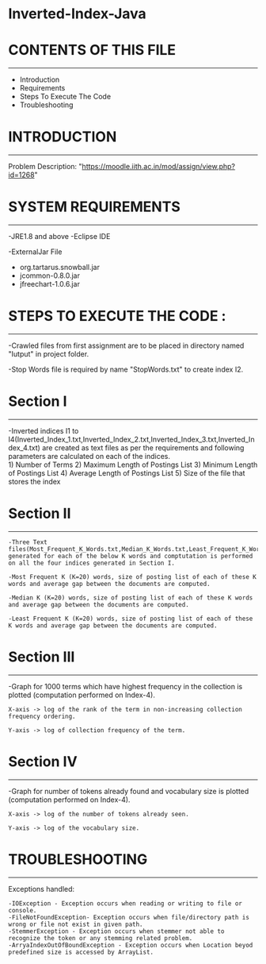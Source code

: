 # Inverted-Index-Java
# CONTENTS OF THIS FILE
---------------------
   
 * Introduction
 * Requirements
 * Steps To Execute The Code
 * Troubleshooting

# INTRODUCTION
------------

Problem Description: "https://moodle.iith.ac.in/mod/assign/view.php?id=1268"

# SYSTEM REQUIREMENTS
--------------------

-JRE1.8 and above
-Eclipse IDE 

-ExternalJar File
 * org.tartarus.snowball.jar 
 * jcommon-0.8.0.jar
 * jfreechart-1.0.6.jar
 
# STEPS TO EXECUTE THE CODE :
--------------------------

-Crawled files from first assignment are to be placed in directory named "Iutput" in project folder. 

-Stop Words file is required by name "StopWords.txt" to create index I2.

# Section I
---------- 

-Inverted indices I1 to I4(Inverted_Index_1.txt,Inverted_Index_2.txt,Inverted_Index_3.txt,Inverted_Index_4.txt) are created as text files as per the requirements and following parameters are calculated on each of the indices.  
	1) Number of Terms
 	2) Maximum Length of Postings List
	3) Minimum Length of Postings List
	4) Average Length of Postings List
	5) Size of the file that stores the index

# Section II
-----------

	-Three Text files(Most_Frequent_K_Words.txt,Median_K_Words.txt,Least_Frequent_K_Words.txt) generated for each of the below K words and comptutation is performed on all the four indices generated in Section I.  

	-Most Frequent K (K=20) words, size of posting list of each of these K words and average gap between the documents are computed. 

	-Median K (K=20) words, size of posting list of each of these K words and average gap between the documents are computed. 

	-Least Frequent K (K=20) words, size of posting list of each of these K words and average gap between the documents are computed. 

# Section III
-----------

-Graph for 1000 terms which have highest frequency in the collection is plotted (computation performed on Index-4). 
	
	X-axis -> log of the rank of the term in non-increasing collection frequency ordering.  
	
	Y-axis -> log of collection frequency of the term.

# Section IV
-----------

-Graph for number of tokens already found and vocabulary size is plotted (computation performed on Index-4). 
	
	X-axis -> log of the number of tokens already seen.  
	
	Y-axis -> log of the vocabulary size.


 
# TROUBLESHOOTING
---------------

Exceptions handled:

	-IOException - Exception occurs when reading or writing to file or console. 
	-FileNotFoundException- Exception occurs when file/directory path is wrong or file not exist in given path. 
	-StemmerException - Exception occurs when stemmer not able to recognize the token or any stemming related problem.
	-ArryaIndexOutOfBoundException - Exception occurs when Location beyod predefined size is accessed by ArrayList.

